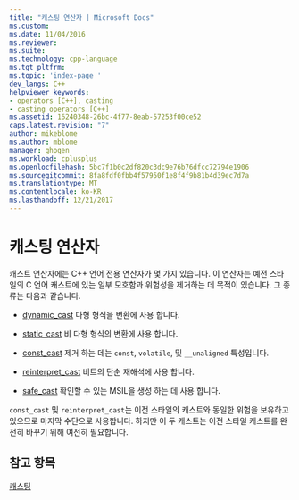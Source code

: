 ```yaml
---
title: "캐스팅 연산자 | Microsoft Docs"
ms.custom: 
ms.date: 11/04/2016
ms.reviewer: 
ms.suite: 
ms.technology: cpp-language
ms.tgt_pltfrm: 
ms.topic: 'index-page '
dev_langs: C++
helpviewer_keywords:
- operators [C++], casting
- casting operators [C++]
ms.assetid: 16240348-26bc-4f77-8eab-57253f00ce52
caps.latest.revision: "7"
author: mikeblome
ms.author: mblome
manager: ghogen
ms.workload: cplusplus
ms.openlocfilehash: 5bc7f1b0c2df820c3dc9e76b76dfcc72794e1906
ms.sourcegitcommit: 8fa8fdf0fbb4f57950f1e8f4f9b81b4d39ec7d7a
ms.translationtype: MT
ms.contentlocale: ko-KR
ms.lasthandoff: 12/21/2017
---
```

# <a name="casting-operators"></a>캐스팅 연산자
캐스트 연산자에는 C++ 언어 전용 연산자가 몇 가지 있습니다. 이 연산자는 예전 스타일의 C 언어 캐스트에 있는 일부 모호함과 위험성을 제거하는 데 목적이 있습니다. 그 종류는 다음과 같습니다.  
  
-   [dynamic_cast](../cpp/dynamic-cast-operator.md) 다형 형식을 변환에 사용 합니다.  
  
-   [static_cast](../cpp/static-cast-operator.md) 비 다형 형식의 변환에 사용 합니다.  
  
-   [const_cast](../cpp/const-cast-operator.md) 제거 하는 데는 `const`, `volatile`, 및 `__unaligned` 특성입니다.  
  
-   [reinterpret_cast](../cpp/reinterpret-cast-operator.md) 비트의 단순 재해석에 사용 합니다.  
  
-   [safe_cast](../windows/safe-cast-cpp-component-extensions.md) 확인할 수 있는 MSIL을 생성 하는 데 사용 합니다.  
  
 `const_cast` 및 `reinterpret_cast`는 이전 스타일의 캐스트와 동일한 위험을 보유하고 있으므로 마지막 수단으로 사용합니다. 하지만 이 두 캐스트는 이전 스타일 캐스트를 완전히 바꾸기 위해 여전히 필요합니다.  
  
## <a name="see-also"></a>참고 항목  
 [캐스팅](../cpp/casting.md)